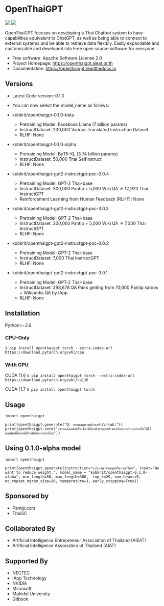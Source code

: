 # OpenThaiGPT

[![](https://img.shields.io/pypi/v/openthaigpt.svg)](https://pypi.python.org/pypi/openthaigpt) [![](https://pyup.io/repos/github/OpenThaiGPT/openthaigpt/shield.svg)](https://pyup.io/repos/github/OpenThaiGPT/openthaigpt/)

OpenThaiGPT focuses on developing a Thai Chatbot system to have capabilities equivalent to ChatGPT, as well as being able to connect to external systems and be able to retrieve data flexibly. Easily expandable and customizable and developed into Free open source software for everyone.

* Free software: Apache Software License 2.0
* Project Homepage: https://openthaigpt.aieat.or.th
* Documentation: https://openthaigpt.readthedocs.io

## Versions

- Latest Code version: 0.1.0

* You can now select the model_name as follows:

* kobkrit/openthaigpt-0.1.0-beta
  - Pretraining Model: Facebook Llama (7 billion params)
  - InstructDataset: 200,000 Various Translated Instruction Dataset 
  - RLHF: None

* kobkrit/openthaigpt-0.1.0-alpha
  - Pretraining Model: ByT5-XL (3.74 billion params)
  - InstructDataset: 50,000 Thai SelfInstruct 
  - RLHF: None

* kobkrit/openthaigpt-gpt2-instructgpt-poc-0.0.4
  - Pretraining Model: GPT-2 Thai-base
  - InstructDataset: 300,000 Pantip + 5,000 Wiki QA => 12,920 Thai InstructGPT
  - Reinforcement Learning from Human Feedback (RLHF): None

* kobkrit/openthaigpt-gpt2-instructgpt-poc-0.0.3
  - Pretraining Model: GPT-2 Thai-base
  - InstructDataset: 300,000 Pantip + 5,000 Wiki QA => 7,000 Thai InstructGPT
  - RLHF: None
  
* kobkrit/openthaigpt-gpt2-instructgpt-poc-0.0.2
  - Pretraining Model: GPT-2 Thai-base
  - InstructDataset: 7,000 Thai InstructGPT
  - RLHF: None

* kobkrit/openthaigpt-gpt2-instructgpt-poc-0.0.1
  - Pretraining Model: GPT-2 Thai-base
  - InstructDataset: 298,678 QA Pairs getting from 70,000 Pantip katoos + Wikipedia QA by iApp
  - RLHF: None

## Installation
Python>=3.6

### CPU-Only
``$ pip install openthaigpt torch --extra-index-url https://download.pytorch.org/whl/cpu``

### With GPU

CUDA 11.6
``$ pip install openthaigpt torch --extra-index-url https://download.pytorch.org/whl/cu116``

CUDA 11.7
``$ pip install openthaigpt torch``

## Usage
```
import openthaigpt

print(openthaigpt.generate("Q: อยากลดความอ้วนทำไง\n\nA:"))
print(openthaigpt.zero("การลดน้ำหนักเป็นเรื่องที่ต้องพิจารณาอย่างละเอียดและรอบคอบเพื่อให้ได้ผลลัพธ์ที่ดีและมีประสิทธิภาพมากที่สุด"))
```

## Using 0.1.0-alpha model
```
import openthaigpt

print(openthaigpt.generate(instruction="แปลภาษาอังกฤษเป็นภาษาไทย", input="We want to reduce weight.", model_name = "kobkrit/openthaigpt-0.1.0-alpha", min_length=50, max_length=300,  top_k=20, num_beams=5, no_repeat_ngram_size=20, temperature=1, early_stopping=True))
```

## Sponsored by
* Pantip.com
* ThaiSC

## Collaborated By
* Artificial Intelligence Entrepreneur Association of Thailand (AIEAT)
* Artificial Intelligence Association of Thailand (AIAT)

## Supported By
* NECTEC
* iApp Technology
* NVIDIA
* Microsoft
* Mahidol University
* Gitbook
